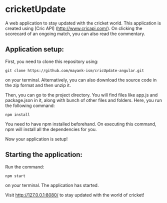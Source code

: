 # cricketUpdate
A web application to stay updated with the cricket world. This application is created using [Cric API] (http://www.cricapi.com/). 
On clicking the scorecard of an ongoing match, you can also read the commentary.

## Application setup:
First, you need to clone this repository using:
```
git clone https://github.com/mayank-ism/cricUpdate-angular.git
```
on your terminal. Alternatively, you can also download the source code in the zip format and then unzip it.

Then, you can go to the project directory. You will find files like app.js and package.json in it, along with bunch of other files 
and folders. Here, you run the following command:
```
npm install
```
You need to have npm installed beforehand. 
On executing this command, npm will install all the dependencies for you.

Now your application is setup!

## Starting the application:
Run the command:
```
npm start
```
on your terminal. The application has started.

Visit http://127.0.0.1:8080/ to stay updated with the world of cricket!